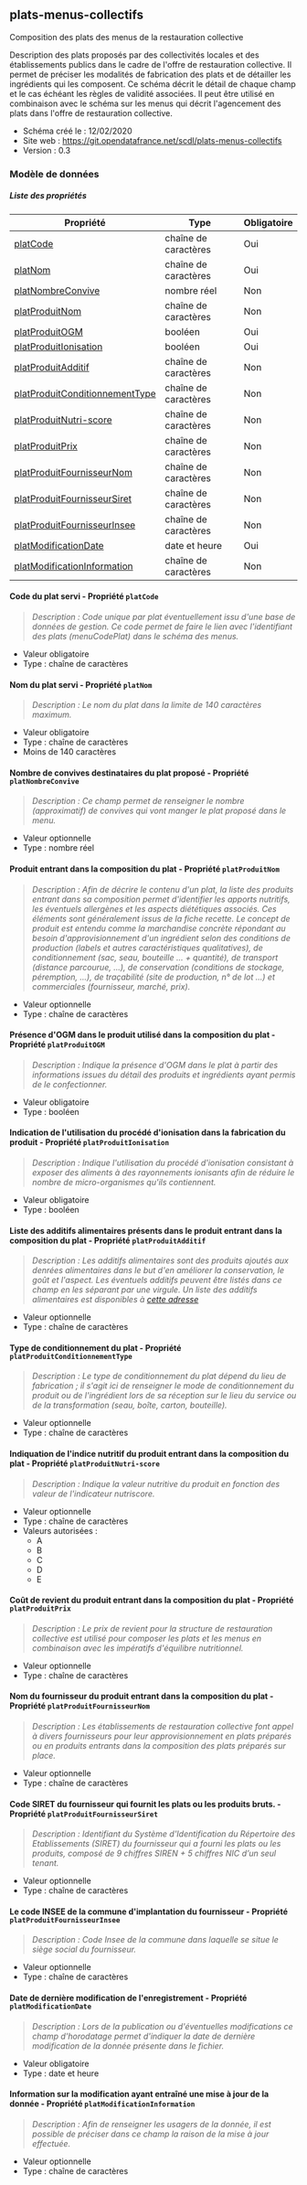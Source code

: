 <MenuSchema />

## plats-menus-collectifs

Composition des plats des menus de la restauration collective

Description des plats proposés par des collectivités locales et des établissements publics dans le cadre de l'offre de restauration collective. Il permet de préciser les modalités de fabrication des plats et de détailler les ingrédients qui les composent. Ce schéma décrit le détail de chaque champ et le cas échéant les règles de validité associées. Il peut être utilisé en combinaison avec le schéma sur les menus qui décrit l'agencement des plats dans l'offre de restauration collective.

- Schéma créé le : 12/02/2020
- Site web : https://git.opendatafrance.net/scdl/plats-menus-collectifs
- Version : 0.3

### Modèle de données


##### Liste des propriétés

| Propriété | Type | Obligatoire |
| -- | -- | -- |
| [platCode](#code-du-plat-servi-propriete-platcode) | chaîne de caractères  | Oui |
| [platNom](#nom-du-plat-servi-propriete-platnom) | chaîne de caractères  | Oui |
| [platNombreConvive](#nombre-de-convives-destinataires-du-plat-propose-propriete-platnombreconvive) | nombre réel  | Non |
| [platProduitNom](#produit-entrant-dans-la-composition-du-plat-propriete-platproduitnom) | chaîne de caractères  | Non |
| [platProduitOGM](#presence-d'ogm-dans-le-produit-utilise-dans-la-composition-du-plat-propriete-platproduitogm) | booléen  | Oui |
| [platProduitIonisation](#indication-de-l'utilisation-du-procede-d'ionisation-dans-la-fabrication-du-produit-propriete-platproduitionisation) | booléen  | Oui |
| [platProduitAdditif](#liste-des-additifs-alimentaires-presents-dans-le-produit-entrant-dans-la-composition-du-plat-propriete-platproduitadditif) | chaîne de caractères  | Non |
| [platProduitConditionnementType](#type-de-conditionnement-du-plat-propriete-platproduitconditionnementtype) | chaîne de caractères  | Non |
| [platProduitNutri-score](#indiquation-de-l'indice-nutritif-du-produit-entrant-dans-la-composition-du-plat-propriete-platproduitnutri-score) | chaîne de caractères  | Non |
| [platProduitPrix](#cout-de-revient-du-produit-entrant-dans-la-composition-du-plat-propriete-platproduitprix) | chaîne de caractères  | Non |
| [platProduitFournisseurNom](#nom-du-fournisseur-du-produit-entrant-dans-la-composition-du-plat-propriete-platproduitfournisseurnom) | chaîne de caractères  | Non |
| [platProduitFournisseurSiret](#code-siret-du-fournisseur-qui-fournit-les-plats-ou-les-produits-bruts.-propriete-platproduitfournisseursiret) | chaîne de caractères  | Non |
| [platProduitFournisseurInsee](#le-code-insee-de-la-commune-d'implantation-du-fournisseur-propriete-platproduitfournisseurinsee) | chaîne de caractères  | Non |
| [platModificationDate](#date-de-derniere-modification-de-l'enregistrement-propriete-platmodificationdate) | date et heure  | Oui |
| [platModificationInformation](#information-sur-la-modification-ayant-entraine-une-mise-a-jour-de-la-donnee-propriete-platmodificationinformation) | chaîne de caractères  | Non |

#### Code du plat servi - Propriété `platCode`

> *Description : Code unique par plat éventuellement issu d'une base de données de gestion. Ce code permet de faire le lien avec l'identifiant des plats (menuCodePlat) dans le schéma des menus.*
- Valeur obligatoire
- Type : chaîne de caractères

#### Nom du plat servi - Propriété `platNom`

> *Description : Le nom du plat dans la limite de 140 caractères maximum.*
- Valeur obligatoire
- Type : chaîne de caractères
- Moins de 140 caractères

#### Nombre de convives destinataires du plat proposé - Propriété `platNombreConvive`

> *Description : Ce champ permet de renseigner le nombre (approximatif) de convives qui vont manger le plat proposé dans le menu.*
- Valeur optionnelle
- Type : nombre réel

#### Produit entrant dans la composition du plat - Propriété `platProduitNom`

> *Description : Afin de décrire le contenu d'un plat, la liste des produits entrant dans sa composition permet d'identifier les apports nutritifs, les éventuels allergènes et les aspects diététiques associés. Ces éléments sont généralement issus de la fiche recette. Le concept de produit est entendu comme la marchandise concrète répondant au besoin d'approvisionnement d'un ingrédient selon des conditions de production (labels et autres caractéristiques qualitatives), de conditionnement (sac, seau, bouteille ... + quantité), de transport (distance parcourue, ...), de conservation (conditions de stockage, péremption, ...), de traçabilité (site de production, n° de lot ...) et commerciales (fournisseur, marché, prix).*
- Valeur optionnelle
- Type : chaîne de caractères

#### Présence d'OGM dans le produit utilisé dans la composition du plat - Propriété `platProduitOGM`

> *Description : Indique la présence d'OGM dans le plat à partir des informations issues du détail des produits et ingrédients ayant permis de le confectionner.*
- Valeur obligatoire
- Type : booléen

#### Indication de l'utilisation du procédé d'ionisation dans la fabrication du produit - Propriété `platProduitIonisation`

> *Description : Indique l'utilisation du procédé d'ionisation consistant à exposer des aliments à des rayonnements ionisants afin de réduire le nombre de micro-organismes qu'ils contiennent.*
- Valeur obligatoire
- Type : booléen

#### Liste des additifs alimentaires présents dans le produit entrant dans la composition du plat - Propriété `platProduitAdditif`

> *Description : Les additifs alimentaires sont des produits ajoutés aux denrées alimentaires dans le but d'en améliorer la conservation, le goût et l'aspect. Les éventuels additifs peuvent être listés dans ce champ en les séparant par une virgule. Un liste des additifs alimentaires est disponibles à [cette adresse](https://fr.wikipedia.org/wiki/Liste_des_additifs_alimentaires)*
- Valeur optionnelle
- Type : chaîne de caractères

#### Type de conditionnement du plat - Propriété `platProduitConditionnementType`

> *Description : Le type de conditionnement du plat dépend du lieu de fabrication ; il s'agit ici de renseigner le mode de conditionnement du produit ou de l'ingrédient lors de sa réception sur le lieu du service ou de la transformation (seau, boîte, carton, bouteille).*
- Valeur optionnelle
- Type : chaîne de caractères

#### Indiquation de l'indice nutritif du produit entrant dans la composition du plat - Propriété `platProduitNutri-score`

> *Description : Indique la valeur nutritive du produit en fonction des valeur de l'indicateur nutriscore.*
- Valeur optionnelle
- Type : chaîne de caractères
- Valeurs autorisées : 
    - A
    - B
    - C
    - D
    - E

#### Coût de revient du produit entrant dans la composition du plat - Propriété `platProduitPrix`

> *Description : Le prix de revient pour la structure de restauration collective est utilisé pour composer les plats et les menus en combinaison avec les impératifs d'équilibre nutritionnel.*
- Valeur optionnelle
- Type : chaîne de caractères

#### Nom du fournisseur du produit entrant dans la composition du plat - Propriété `platProduitFournisseurNom`

> *Description : Les établissements de restauration collective font appel à divers fournisseurs pour leur approvisionnement en plats préparés ou en produits entrants dans la composition des plats préparés sur place.*
- Valeur optionnelle
- Type : chaîne de caractères

#### Code SIRET du fournisseur qui fournit les plats ou les produits bruts. - Propriété `platProduitFournisseurSiret`

> *Description : Identifiant du Système d'Identification du Répertoire des Etablissements (SIRET) du fournisseur qui a fourni les plats ou les produits, composé de 9 chiffres SIREN + 5 chiffres NIC d’un seul tenant.*
- Valeur optionnelle
- Type : chaîne de caractères

#### Le code INSEE de la commune d'implantation du fournisseur - Propriété `platProduitFournisseurInsee`

> *Description : Code Insee de la commune dans laquelle se situe le siège social du fournisseur.*
- Valeur optionnelle
- Type : chaîne de caractères

#### Date de dernière modification de l'enregistrement - Propriété `platModificationDate`

> *Description : Lors de la publication ou d'éventuelles modifications ce champ d'horodatage permet d'indiquer la date de dernière modification de la donnée présente dans le fichier.*
- Valeur obligatoire
- Type : date et heure

#### Information sur la modification ayant entraîné une mise à jour de la donnée - Propriété `platModificationInformation`

> *Description : Afin de renseigner les usagers de la donnée, il est possible de préciser dans ce champ la raison de la mise à jour effectuée.*
- Valeur optionnelle
- Type : chaîne de caractères

